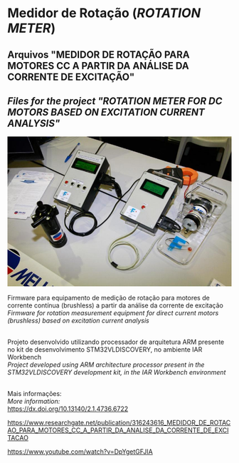 # Medidor de Rotação (_ROTATION METER_)

## Arquivos "MEDIDOR DE ROTAÇÃO PARA MOTORES CC A PARTIR DA ANÁLISE DA CORRENTE DE EXCITAÇÃO"

## _Files for the project "ROTATION METER FOR DC MOTORS BASED ON EXCITATION CURRENT ANALYSIS"_

![Equipamento / Equipment](1597333748482.jpeg)

Firmware para equipamento de medição de rotação para motores de corrente contínua (brushless) a partir da análise da corrente de excitação\
_Firmware for rotation measurement equipment for direct current motors (brushless) based on excitation current analysis_

\
Projeto desenvolvido utilizando processador de arquitetura ARM presente no kit de desenvolvimento STM32VLDISCOVERY, no ambiente IAR Workbench\
_Project developed using ARM architecture processor present in the STM32VLDISCOVERY development kit, in the IAR Workbench environment_

\
Mais informações:\
_More information:_\
https://dx.doi.org/10.13140/2.1.4736.6722

https://www.researchgate.net/publication/316243616_MEDIDOR_DE_ROTACAO_PARA_MOTORES_CC_A_PARTIR_DA_ANALISE_DA_CORRENTE_DE_EXCITACAO

https://www.youtube.com/watch?v=DpYgetGFJIA